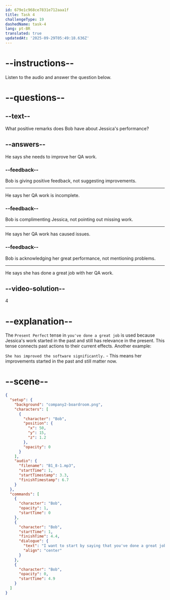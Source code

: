 ```yaml
---
id: 679e1c968ce7831e712aaa1f
title: Task 4
challengeType: 19
dashedName: task-4
lang: pt-BR
translated: true
updatedAt: '2025-09-29T05:49:18.636Z'
---
```


<!-- (Audio) Bob: I want to start by saying that you've done a great job with your QA work. -->

# --instructions--

Listen to the audio and answer the question below.

# --questions--

## --text--

What positive remarks does Bob have about Jessica's performance?

## --answers--

He says she needs to improve her QA work.

### --feedback--

Bob is giving positive feedback, not suggesting improvements.

---

He says her QA work is incomplete.

### --feedback--

Bob is complimenting Jessica, not pointing out missing work.

---

He says her QA work has caused issues.

### --feedback--

Bob is acknowledging her great performance, not mentioning problems.

---

He says she has done a great job with her QA work.

## --video-solution--

4

# --explanation--

The `Present Perfect` tense in `you've done a great job` is used because Jessica's work started in the past and still has relevance in the present. This tense connects past actions to their current effects. Another example:

`She has improved the software significantly.` - This means her improvements started in the past and still matter now.

# --scene--

```json
{
  "setup": {
    "background": "company2-boardroom.png",
    "characters": [
      {
        "character": "Bob",
        "position": {
          "x": 50,
          "y": 15,
          "z": 1.2
        },
        "opacity": 0
      }
    ],
    "audio": {
      "filename": "B1_8-1.mp3",
      "startTime": 1,
      "startTimestamp": 3.3,
      "finishTimestamp": 6.7
    }
  },
  "commands": [
    {
      "character": "Bob",
      "opacity": 1,
      "startTime": 0
    },
    {
      "character": "Bob",
      "startTime": 1,
      "finishTime": 4.4,
      "dialogue": {
        "text": "I want to start by saying that you've done a great job with your QA work.",
        "align": "center"
      }
    },
    {
      "character": "Bob",
      "opacity": 0,
      "startTime": 4.9
    }
  ]
}
```
